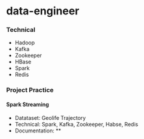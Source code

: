 # data-engineer
### Technical
* Hadoop
* Kafka
* Zookeeper
* HBase
* Spark
* Redis
### Project Practice
#### Spark Streaming
* Datataset: Geolife Trajectory
* Technical: Spark, Kafka, Zookeeper, Habse, Redis
* Documentation:
** 
